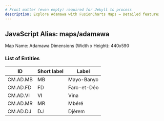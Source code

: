 ```yaml
---
# Front matter (even empty) required for Jekyll to process
description: Explore Adamawa with FusionCharts Maps – Detailed features for seamless integration. Try now & enhance your data visualization today! 
---
```


## JavaScript Alias: maps/adamawa

Map Name: Adamawa
Dimensions (Width x Height): 440x590

### List of Entities

ID | Short label | Label
---|---|---|
CM.AD.MB|MB|Mayo-Banyo
CM.AD.FD|FD|Faro-et-Déo
CM.AD.VI|VI|Vina
CM.AD.MR|MR|Mbéré
CM.AD.DJ|DJ|Djérem

